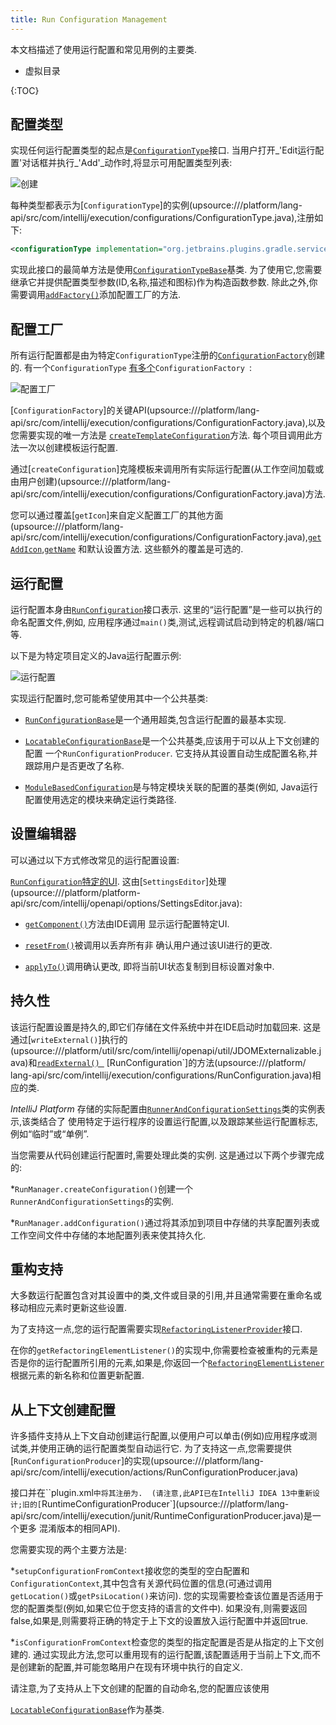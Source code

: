 ```yaml
---
title: Run Configuration Management
---
```


本文档描述了使用运行配置和常见用例的主要类.


* 虚拟目录

{:TOC}


## 配置类型


实现任何运行配置类型的起点是[`ConfigurationType`](upsource:///platform/lang-api/src/com/intellij/execution/configurations/ConfigurationType.java)接口.
当用户打开_'Edit运行配置'对话框并执行_'Add'_动作时,将显示可用配置类型列表:


![创建](/basics/img/create-1.png)


每种类型都表示为[`ConfigurationType`]的实例(upsource:///platform/lang-api/src/com/intellij/execution/configurations/ConfigurationType.java),注册如下:


```xml
<configurationType implementation="org.jetbrains.plugins.gradle.service.execution.GradleExternalTaskConfigurationType" />
```

实现此接口的最简单方法是使用[`ConfigurationTypeBase`](upsource:///platform/lang-api/src/com/intellij/execution/configurations/ConfigurationTypeBase.java)基类.
为了使用它,您需要继承它并提供配置类型参数(ID,名称,描述和图标)作为构造函数参数.
除此之外,你需要调用[`addFactory()`](upsource:///platform/lang-api/src/com/intellij/execution/configurations/ConfigurationTypeBase.java)<!-- #L46-
 -->添加配置工厂的方法.


## 配置工厂


所有运行配置都是由为特定`ConfigurationType`注册的[`ConfigurationFactory`](upsource:///platform/lang-api/src/com/intellij/execution/configurations/ConfigurationFactory.java)创建的.
有一个`ConfigurationType` [有多个](upsource:///platform/lang-api/src/com/intellij/execution/configurations/ConfigurationType.java)<!-- #L34-->`ConfigurationFactory
`:


![配置工厂](/basics/img/create-3.png)


[`ConfigurationFactory`]的关键API(upsource:///platform/lang-api/src/com/intellij/execution/configurations/ConfigurationFactory.java),以及您需要实现的唯一方法是
[`createTemplateConfiguration`](upsource:///platform/lang-api/src/com/intellij/execution/configurations/ConfigurationFactory.java)<!-- #L45-->方法.
每个项目调用此方法一次以创建模板运行配置.


通过[`createConfiguration`]克隆模板来调用所有实际运行配置(从工作空间加载或由用户创建)(upsource:///platform/lang-api/src/com/intellij/execution/configurations/ConfigurationFactory.java)<!-- #L39  -->方法.


您可以通过覆盖[`getIcon`]来自定义配置工厂的其他方面(upsource:///platform/lang-api/src/com/intellij/execution/configurations/ConfigurationFactory.java)<!--#L59-
 -->,[`getAddIcon`](upsource:///platform/lang-api/src/com/intellij/execution/configurations/ConfigurationFactory.java)<!--#L55-->,[`getName`](
upsource:///platform/lang-api/src/com/intellij/execution/configurations/ConfigurationFactory.java) <!-- #L51-->和默认设置方法.
这些额外的覆盖是可选的.


## 运行配置


运行配置本身由[`RunConfiguration`](upsource:///platform/lang-api/src/com/intellij/execution/configurations/RunConfiguration.java)接口表示.
这里的“运行配置”是一些可以执行的命名配置文件,例如,
应用程序通过`main()`类,测试,远程调试启动到特定的机器/端口等.


以下是为特定项目定义的Java运行配置示例:


![运行配置](/basics/img/create-2.png)


实现运行配置时,您可能希望使用其中一个公共基类:


* [`RunConfigurationBase`](upsource:///platform/lang-api/src/com/intellij/execution/configurations/RunConfigurationBase.java)是一个通用超类,包含运行配置的最基本实现.

* [`LocatableConfigurationBase`](upsource:///platform/lang-api/src/com/intellij/execution/configurations/LocatableConfigurationBase.java)是一个公共基类,应该用于可以从上下文创建的配置
一个`RunConfigurationProducer`.
它支持从其设置自动生成配置名称,并跟踪用户是否更改了名称.

* [`ModuleBasedConfiguration`](upsource:///platform/lang-api/src/com/intellij/execution/configurations/ModuleBasedConfiguration.java)是与特定模块关联的配置的基类(例如, 
Java运行配置使用选定的模块来确定运行类路径.


## 设置编辑器


可以通过以下方式修改常见的运行配置设置:


[`RunConfiguration`特定的UI](upsource:///platform/lang-api/src/com/intellij/execution/configurations/RunConfiguration.java)<!-- #L48-->.
这由[`SettingsEditor`]处理(upsource:///platform/platform-api/src/com/intellij/openapi/options/SettingsEditor.java)<!-- #L97-->:


* [`getComponent()`](upsource:///platform/platform-api/src/com/intellij/openapi/options/SettingsEditor.java)<!-- #L97-->方法由IDE调用
显示运行配置特定UI.

* [`resetFrom()`](upsource:///platform/platform-api/src/com/intellij/openapi/options/SettingsEditor.java)<!-- #L83-->被调用以丢弃所有非
确认用户通过该UI进行的更改.

* [`applyTo()`](upsource:///platform/platform-api/src/com/intellij/openapi/options/SettingsEditor.java)调用<!--#L93-->确认更改,
即将当前UI状态复制到目标设置对象中.


## 持久性


该运行配置设置是持久的,即它们存储在文件系统中并在IDE启动时加载回来.
这是通过[`writeExternal()`]执行的(upsource:///platform/util/src/com/intellij/openapi/util/JDOMExternalizable.java)<!-- #L27-->和[`readExternal()
`](upsource:///platform/util/src/com/intellij/openapi/util/JDOMExternalizable.java)<!--#L26--> [RunConfiguration`]的方法(upsource:///platform/
lang-api/src/com/intellij/execution/configurations/RunConfiguration.java)相应的类.


 *IntelliJ Platform* 存储的实际配置由[`RunnerAndConfigurationSettings`](upsource:///platform/lang-api/src/com/intellij/execution/RunnerAndConfigurationSettings.java)类的实例表示,该类结合了
使用特定于运行程序的设置运行配置,以及跟踪某些运行配置标志,例如“临时”或“单例”.


当您需要从代码创建运行配置时,需要处理此类的实例.
这是通过以下两个步骤完成的:


*`RunManager.createConfiguration()`创建一个`RunnerAndConfigurationSettings`的实例.

*`RunManager.addConfiguration()`通过将其添加到项目中存储的共享配置列表或工作空间文件中存储的本地配置列表来使其持久化.


## 重构支持


大多数运行配置包含对其设置中的类,文件或目录的引用,并且通常需要在重命名或移动相应元素时更新这些设置.


为了支持这一点,您的运行配置需要实现[`RefactoringListenerProvider`](upsource:///platform/lang-api/src/com/intellij/execution/configurations/RefactoringListenerProvider.java)接口.


在你的`getRefactoringElementListener()`的实现中,你需要检查被重构的元素是否是你的运行配置所引用的元素,如果是,你返回一个[`RefactoringElementListener`](upsource:///platform/lang-api/src/com/intellij/refactoring/listeners/RefactoringElementListener.java)根据元素的新名称和位置更新配置.


## 从上下文创建配置


许多插件支持从上下文自动创建运行配置,以便用户可以单击(例如)应用程序或测试类,并使用正确的运行配置类型自动运行它.
为了支持这一点,您需要提供[`RunConfigurationProducer`]的实现(upsource:///platform/lang-api/src/com/intellij/execution/actions/RunConfigurationProducer.java)

接口并在``plugin.xml`中将其注册为`<runConfigurationProducer>`. 
(请注意,此API已在IntelliJ IDEA 13中重新设计;旧的[`RuntimeConfigurationProducer`](upsource:///platform/lang-api/src/com/intellij/execution/junit/RuntimeConfigurationProducer.java)是一个更多
混淆版本的相同API).


您需要实现的两个主要方法是:


*`setupConfigurationFromContext`接收您的类型的空白配置和`ConfigurationContext`,其中包含有关源代码位置的信息(可通过调用`getLocation()`或`getPsiLocation()`来访问).
您的实现需要检查该位置是否适用于您的配置类型(例如,如果它位于您支持的语言的文件中).
如果没有,则需要返回false,如果是,则需要将正确的特定于上下文的设置放入运行配置中并返回true.

*`isConfigurationFromContext`检查您的类型的指定配置是否是从指定的上下文创建的.
通过实现此方法,您可以重用现有的运行配置,该配置适用于当前上下文,而不是创建新的配置,并可能忽略用户在现有环境中执行的自定义.


请注意,为了支持从上下文创建的配置的自动命名,您的配置应该使用

[`LocatableConfigurationBase`](upsource:///platform/lang-api/src/com/intellij/execution/configurations/LocatableConfigurationBase.java)作为基类.


